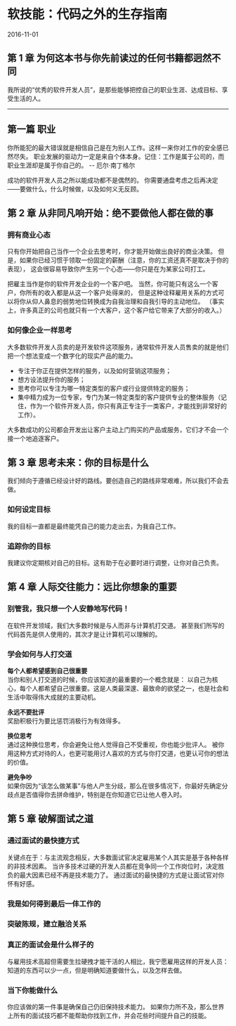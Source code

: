 # 软技能：代码之外的生存指南
2016-11-01


## 第 1 章  为何这本书与你先前读过的任何书籍都迥然不同
我所说的“优秀的软件开发人员”，是那些能够把控自己的职业生涯、达成目标、享受生活的人。

--------------------------------------------------------------------------------

## 第一篇  职业
你所能犯的最大错误就是相信自己是在为别人工作。这样一来你对工作的安全感已然尽失。
职业发展的驱动力一定是来自个体本身。记住：工作是属于公司的，而职业生涯却是属于你自己的。
    -- 厄尔·南丁格尔

成功的软件开发人员之所以能成功都不是偶然的。
你需要通盘考虑之后再决定——要做什么，什么时候做，以及如何义无反顾。


## 第 2 章  从非同凡响开始：绝不要做他人都在做的事

### 拥有商业心态
只有你开始把自己当作一个企业去思考时，你才能开始做出良好的商业决策。
但是，如果你已经习惯于领取一份固定的薪酬（注意，你的工资还真不是取决于你的表现），
这会很容易导致你产生另一个心态——你只是在为某家公司打工。

把雇主当作是你的软件开发企业的一个客户吧。
当然，你可能只有这么一个客户，你所有的收入都是从这一个客户处得来的，
但是这种诠释雇用关系的方式可以将你从仰人鼻息的弱势地位转换成为自我治理和自我引导的主动地位。
（事实上，许多真正的公司也就只有一个大客户，这个客户给它带来了大部分的收入。）

### 如何像企业一样思考
大多数软件开发人员卖的是开发软件这项服务，通常软件开发人员售卖的就是他们把一个想法变成一个数字化的现实产品的能力。

  - 专注于你正在提供怎样的服务，以及如何营销这项服务；
  - 想方设法提升你的服务；
  - 思考你可以专注为哪一特定类型的客户或行业提供特定的服务；
  - 集中精力成为一位专家，专门为某一特定类型的客户提供专业的整体服务（记住，作为一个软件开发人员，你只有真正专注于一类客户，才能找到非常好的工作）。

大多数成功的公司都会开发出让客户主动上门购买的产品或服务，它们才不会一个接一个地追逐客户。


## 第 3 章  思考未来：你的目标是什么
我们倾向于遵循已经设计好的路线。要创造自己的路线非常艰难，所以我们不会去做。

### 如何设定目标
我的目标一直都是最终能凭自己的能力走出去，为我自己工作。

### 追踪你的目标
我建议你定期核对自己的目标。这有助于在必要时进行调整，让你对自己负责。


## 第 4 章  人际交往能力：远比你想象的重要

### 别管我，我只想一个人安静地写代码！
在软件开发领域，我们大多数时候是与人而非与计算机打交道。
甚至我们所写的代码首先是供人使用的，其次才是让计算机可以理解的。

### 学会如何与人打交道
__每个人都希望感到自己很重要__  
当你和别人打交道的时候，你应该知道的最重要的一个概念就是：
以自己为核心，每个人都希望自己很重要。这是人类最深邃、最致命的欲望之一，也是社会和生活中取得伟大成就的主要动机。

__永远不要批评__  
奖励积极行为要比惩罚消极行为有效得多。

__换位思考__  
通过这种换位思考，你会避免让他人觉得自己不受重视，你也能少批评人。
被你用这种方式对待的人，也更可能用讨人喜欢的方式与你打交道，也更认可你的想法的价值。

__避免争吵__  
如果你因为“该怎么做某事”与他人产生分歧，那么在很多情况下，你最好先确定分歧点是否值得你去拼命维护，特别是在你知道它已让他人卷入时。


## 第 5 章  破解面试之道

### 通过面试的最快捷方式
关键点在于：与主流观念相反，大多数面试官决定雇用某个人其实是基于各种各样的非技术因素。
当许多技术过硬的开发人员都在竞争同一个工作岗位时，决定胜负的最大因素已经不再是技术能力了。
通过面试的最快捷的方式是让面试官对你怀有好感。

### 我是如何得到最后一仹工作的

### 突破陈规，建立融洽关系

### 真正的面试会是什么样子的
与雇用技术高超但需要生拉硬拽才能干活的人相比，我宁愿雇用这样的开发人员：知道的东西可以少一点，但是明确知道要做什么，以及怎样去做。

### 当下你能做什么
你应该做的第一件事是确保自己仍旧保持技术能力。
如果你力所不及，那么世界上所有的面试技巧都不能帮助你找到工作，并会花些时间提升自己的技能。
